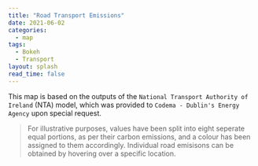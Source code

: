 ```yaml
---
title: "Road Transport Emissions"
date: 2021-06-02
categories:
  - map
tags:
  - Bokeh
  - Transport
layout: splash
read_time: false
---
```

This map is based on the outputs of the `National Transport Authority of Ireland` (NTA) model, which was provided to `Codema - Dublin's Energy Agency` upon special request. 

> For illustrative purposes, values have been split into eight seperate equal portions, as per their carbon emissions, and a colour has been assigned to them accordingly. Individual road emisisons can be obtained by hovering over a specific location.  

<object width="100%" height="100%" frameborder="0" type="text/html"
        data="/assets/html/nta_road_emissions.html"></object>